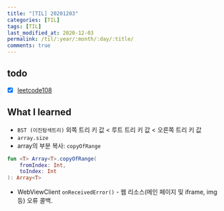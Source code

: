 ```yaml
---
title: "[TIL] 20201203"
categories: [TIL]
tags: [TIL]
last_modified_at: 2020-12-03
permalink: /til/:year/:month/:day/:title/
comments: true
---
```

## todo
- [X] [leetcode108](https://leetcode.com/problems/convert-sorted-array-to-binary-search-tree/)

## What I learned
* `BST (이진탐색트리)` 외쪽 트리 키 값 < 루트 트리 키 값 < 오른쪽 트리 키 값
* `array.size`
* array의 부분 복사: `copyOfRange`
```kotlin
fun <T> Array<T>.copyOfRange(
    fromIndex: Int, 
    toIndex: Int
): Array<T>
```
* WebViewClient `onReceivedError()` - 웹 리소스(메인 페이지 및 iframe, img 등) 오류 콜백.